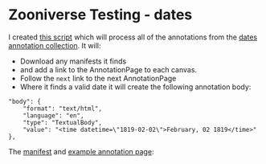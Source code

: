 # Zooniverse Testing - dates

I created [this script](https://github.com/glenrobson/iiif_stuff/blob/master/zooniverse/dates/addAnnos.py) which will process all of the annotations from the [dates annotation collection](https://zooniverse.github.io/iiif-annotations/annotations/dates.json). It will:

 * Download any manifests it finds
 * and add a link to the AnnotationPage to each canvas.
 * Follow the `next` link to the next AnnotationPage
 * Where it finds a valid date it will create the following annotation body:

```
"body": {
    "format": "text/html",
    "language": "en",
    "type": "TextualBody",
    "value": "<time datetime=\"1819-02-02\">February, 02 1819</time>"
},
```

The [manifest](vdc_100022589176.0x000002.json) and [example annotation page](0.json):

<div id="mirador" style="width: 100%; height: calc(100vh - 3px); position: relative;"></div>
<script type='text/javascript' src='https://unpkg.com/mirador@latest/dist/mirador.min.js'></script>
<script type="text/javascript">
      var miradorInstance = Mirador.viewer({
        id: 'mirador',
        windows: [
            {
                manifestId: 'https://glenrobson.github.io/iiif_stuff/zooniverse/dates/vdc_100022589176.0x000002.json',
                sideBarPanel: 'annotations',
                sideBarOpen: true
            }
        ],
      });
</script>      

<br/>

Thanks to the fix from [dnoneill](https://github.com/NCSU-Libraries/annona/issues/35) it also works in [Annona](https://ncsu-libraries.github.io/annona/) which is really good for presenting your annotations. 

<script src="https://ncsu-libraries.github.io/annona/dist/annona.js"></script>
<link rel="stylesheet" type="text/css" href="https://ncsu-libraries.github.io/annona/dist/annona.css">

<div id="storyboard">
<iiif-storyboard annotationlist='https://github.com/glenrobson/iiif_stuff/blob/master/zooniverse/dates/0.json'></iiif-storyboard>
</div>

